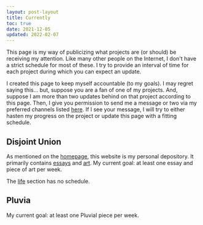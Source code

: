 ```yaml
---
layout: post-layout
title: Currently
toc: true
date: 2021-12-05
updated: 2022-02-07
---
```


This page is my way of publicizing what projects are (or should) be receiving my attention.
Like many other people on the Internet, I don't have a strict schedule for most of these.
I try to provide an interval of time for each project during which you can expect an update.

I created this page to keep myself accountable (to my goals).
I may regret saying this... but, suppose you are a fan of one of my projects.
And, suppose I am more than two updates behind on that project according to this page.
Then, I give you permission to send me a message or two via my preferred channels listed [here](/#links).
If I see your message, I will try to either hasten my progress on the project or update this page with a fitting schedule.

## Disjoint Union

As mentioned on the [homepage](/), this website is my personal depository.
It primarily contains [essays](/essays/) and [art](/art/).
My current goal: at least one essay and piece of art per week.

The [life](/life/) section has no schedule.

## Pluvia

My current goal: at least one Pluvial piece per week.
